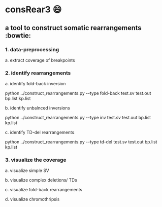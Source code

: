 # consRear3 :smile:
## a tool to construct somatic rearrangements :bowtie:

### 1. data-preprocessing
a. extract coverage of breakpoints<br>

### 2. identify rearrangements<br>
a. identify fold-back inversion<br>

python  ../construct_rearrangements.py --type fold-back test.sv test.out bp.list kp.list
  
b. identify unbalnced inversions<br>

python  ../construct_rearrangements.py --type inv test.sv test.out bp.list kp.list
	
c. identify TD-del rearrangements<br>

python ../construct_rearrangements.py --type td-del test.sv test.out bp.list kp.list

### 3. visualize the coverage<br>
a. visualize simple SV

b. visualize complex deletions/ TDs

c. visualize fold-back rearrangements

d. visualize chromothripsis
